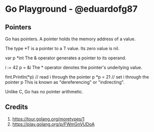 # Go Playground - @eduardofg87

## Pointers
Go has pointers. A pointer holds the memory address of a value.

The type *T is a pointer to a T value. Its zero value is nil.

var p *int
The & operator generates a pointer to its operand.

i := 42
p = &i
The * operator denotes the pointer's underlying value.

fmt.Println(*p) // read i through the pointer p
*p = 21         // set i through the pointer p
This is known as "dereferencing" or "indirecting".  

Unlike C, Go has no pointer arithmetic.

## Credits 
1. https://tour.golang.org/moretypes/1
1. https://play.golang.org/p/FWmGnVUDoA

